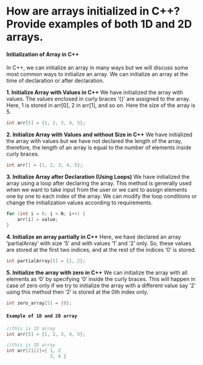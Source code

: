 # How are arrays initialized in C++? Provide examples of both 1D and 2D arrays. 

#### Initialization of Array in C++
In C++, we can initialize an array in many ways but we will discuss some most common ways to initialize an array. We can initialize an array at the time of declaration or after declaration.

**1. Initialize Array with Values in C++**
We have initialized the array with values. The values enclosed in curly braces ‘{}’ are assigned to the array. Here, 1 is stored in arr[0], 2 in arr[1], and so on. Here the size of the array is 5.
```cpp
int arr[5] = {1, 2, 3, 4, 5};
```
**2. Initialize Array with Values and without Size in C++**
We have initialized the array with values but we have not declared the length of the array, therefore, the length of an array is equal to the number of elements inside curly braces.
```cpp
int arr[] = {1, 2, 3, 4, 5};
```
**3. Initialize Array after Declaration (Using Loops)**
We have initialized the array using a loop after declaring the array. This method is generally used when we want to take input from the user or we cant to assign elements one by one to each index of the array. We can modify the loop conditions or change the initialization values according to requirements.
```cpp
for (int i = 0; i < N; i++) {
    arr[i] = value;
}
```
**4. Initialize an array partially in C++**
Here, we have declared an array ‘partialArray’ with size ‘5’ and with values ‘1’ and ‘2’ only. So, these values are stored at the first two indices, and at the rest of the indices ‘0’ is stored.
```cpp
int partialArray[5] = {1, 2};
```
**5. Initialize the array with zero in C++**
We can initialize the array with all elements as ‘0’ by specifying ‘0’ inside the curly braces. This will happen in case of zero only if we try to initialize the array with a different value say ‘2’ using this method then ‘2’ is stored at the 0th index only.
```cpp
int zero_array[5] = {0};
```

#### `Example of 1D and 2D array`

```cpp
//this is 1D array
int arr[5] = {1, 2, 3, 4, 5};   

//this is 2D array
int arr[2][2]={ 1, 2
                3, 4 }
```
